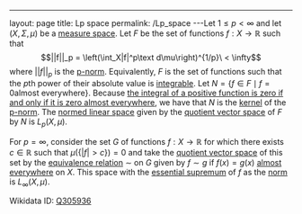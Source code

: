 ---
 layout: page
 title: Lp space
 permalink: /Lp_space
---Let $1\leq p < \infty$ and let $(X,\Sigma, \mu)$ be a [measure space](https://defsmath.github.io/DefsMath/measure_space). Let $F$ be the set of functions $f: X\to \mathbb R$ such that $$||f||_p = \left(\int_X|f|^p\text d\mu\right)^{1/p}\ < \infty$$ where $||f||_p$ is the [p-norm](https://defsmath.github.io/DefsMath/p-norm). Equivalently, $F$ is the set of functions such that the $p$th power of their absolute value is [integrable](https://defsmath.github.io/DefsMath/Lebesgue_integral). Let $N = \{f \in F \mid f = 0 \text{almost everywhere}\}$. Because [the integral of a positive function is zero if and only if it is zero almost everywhere](https://defsmath.github.io/DefsMath/zero_integral_of_a_nonnegative_function), we have that $N$ is the [kernel](https://defsmath.github.io/DefsMath/kernel_of_linear_transformation) of the [p-norm](https://defsmath.github.io/DefsMath/p-norm). The [normed linear space](https://defsmath.github.io/DefsMath/normed_linear_space) given by the [quotient vector space](https://defsmath.github.io/DefsMath/quotient_vector_space) of $F$ by $N$ is $L_p(X,\mu)$.

For $p = \infty$, consider the set $G$ of functions $f:X \to \mathbb R$  for which there exists $c \in\mathbb R$ such that $\mu(\{|f| > c\}) = 0$ and take the [quotient vector space](https://defsmath.github.io/DefsMath/quotient_vector_space) of this set by the [equivalence relation](https://defsmath.github.io/DefsMath/equivalence_relation) $\sim$ on $G$ given by $f\sim g$ if $f(x) = g(x)$ [almost everywhere](https://defsmath.github.io/DefsMath/almost_everywhere) on $X$.  This space with the [essential supremum](https://defsmath.github.io/DefsMath/essential_supremum) of $f$ as the [norm](https://defsmath.github.io/DefsMath/norm) is $L_\infty(X,\mu)$.

Wikidata ID: [Q305936](https://www.wikidata.org/wiki/Q305936)
